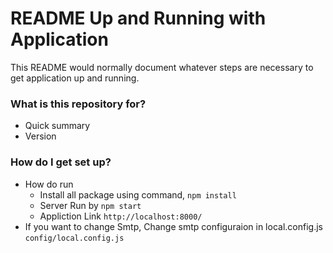 # README Up and Running with Application #

This README would normally document whatever steps are necessary to get application up and running.

### What is this repository for? ###

* Quick summary
* Version

### How do I get set up? ###
* How do run
	* Install all package using command,
		`npm install` 
	* Server Run by
		`npm start`
	* Appliction Link
		`http://localhost:8000/`
* If you want to change Smtp, Change smtp configuraion in local.config.js
	`config/local.config.js	`
	

